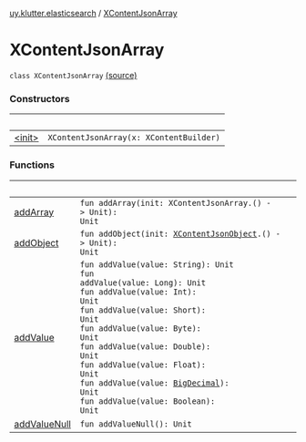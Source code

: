 [uy.klutter.elasticsearch](../index.md) / [XContentJsonArray](.)


# XContentJsonArray
<code>class XContentJsonArray</code> [(source)](https://github.com/kohesive/klutter/blob/master/elasticsearch-jdk7/src/main/kotlin/uy/klutter/elasticsearch/XContent.kt#L107)<br/>


### Constructors

|&nbsp;|&nbsp;|
|---|---|
| [&lt;init&gt;](-init-.md) | <code>XContentJsonArray(x: XContentBuilder)</code><br/> |

### Functions

|&nbsp;|&nbsp;|
|---|---|
| [addArray](add-array.md) | <code>fun addArray(init: XContentJsonArray.() -> Unit): Unit</code><br/> |
| [addObject](add-object.md) | <code>fun addObject(init: [XContentJsonObject](../-x-content-json-object/index.md).() -> Unit): Unit</code><br/> |
| [addValue](add-value.md) | <code>fun addValue(value: String): Unit</code><br/><code>fun addValue(value: Long): Unit</code><br/><code>fun addValue(value: Int): Unit</code><br/><code>fun addValue(value: Short): Unit</code><br/><code>fun addValue(value: Byte): Unit</code><br/><code>fun addValue(value: Double): Unit</code><br/><code>fun addValue(value: Float): Unit</code><br/><code>fun addValue(value: [BigDecimal](http://docs.oracle.com/javase/6/docs/api/java/math/BigDecimal.html)): Unit</code><br/><code>fun addValue(value: Boolean): Unit</code><br/> |
| [addValueNull](add-value-null.md) | <code>fun addValueNull(): Unit</code><br/> |

